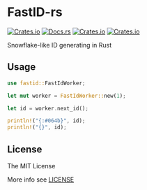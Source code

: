 # FastID-rs

[![Crates.io](https://img.shields.io/crates/v/fastid)](http://crates.io/crates/fastid)
[![Docs.rs](https://docs.rs/fastid/badge.svg)](https://docs.rs/fastid)
[![Crates.io](https://img.shields.io/crates/d/fastid)](http://crates.io/crates/fastid)
[![Crates.io](https://img.shields.io/crates/l/fastid)](https://github.com/JoyMoe/FastID-rs/blob/master/LICENSE)

Snowflake-like ID generating in Rust

## Usage

```rust
use fastid::FastIdWorker;

let mut worker = FastIdWorker::new(1);

let id = worker.next_id();

println!("{:#064b}", id);
println!("{}", id);
```

## License

The MIT License

More info see [LICENSE](LICENSE)
